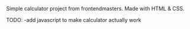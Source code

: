 Simple calculator project from frontendmasters. Made with HTML & CSS.

TODO:
-add javascript to make calculator actually work

